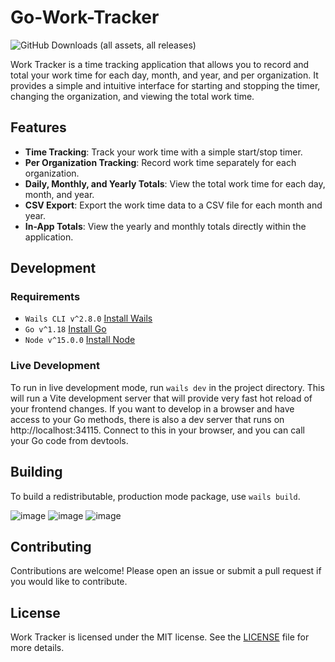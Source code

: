# Go-Work-Tracker
![GitHub Downloads (all assets, all releases)](https://img.shields.io/github/downloads/theBGuy/go-work-tracker/total?style=for-the-badge)

Work Tracker is a time tracking application that allows you to record and total your work time for each day, month, and year, and per organization. It provides a simple and intuitive interface for starting and stopping the timer, changing the organization, and viewing the total work time.

## Features

- **Time Tracking**: Track your work time with a simple start/stop timer.
- **Per Organization Tracking**: Record work time separately for each organization.
- **Daily, Monthly, and Yearly Totals**: View the total work time for each day, month, and year.
- **CSV Export**: Export the work time data to a CSV file for each month and year.
- **In-App Totals**: View the yearly and monthly totals directly within the application.

<!-- ## Development

This is the official Wails React-TS template.

You can configure the project by editing `wails.json`. More information about the project settings can be found
here: https://wails.io/docs/reference/project-config -->

## Development

### Requirements
- `Wails CLI v^2.8.0` [Install Wails](https://wails.io/docs/gettingstarted/installation)
- `Go v^1.18` [Install Go](https://go.dev/doc/install)
- `Node v^15.0.0` [Install Node](https://nodejs.org/en/download/current)

### Live Development

To run in live development mode, run `wails dev` in the project directory. This will run a Vite development
server that will provide very fast hot reload of your frontend changes. If you want to develop in a browser
and have access to your Go methods, there is also a dev server that runs on http://localhost:34115. Connect
to this in your browser, and you can call your Go code from devtools.

## Building

To build a redistributable, production mode package, use `wails build`.

![image](https://github.com/theBGuy/go-work-tracker/assets/60308670/17533570-4e87-4e4f-8382-526a9eb99d36)
![image](https://github.com/theBGuy/go-work-tracker/assets/60308670/3220c063-a080-4495-b5ac-61a435a62459)
![image](https://github.com/theBGuy/go-work-tracker/assets/60308670/29afcd02-e7f4-49df-a6c8-de31e5369a4f)

## Contributing

Contributions are welcome! Please open an issue or submit a pull request if you would like to contribute.

## License

Work Tracker is licensed under the MIT license. See the [LICENSE](LICENSE) file for more details.
